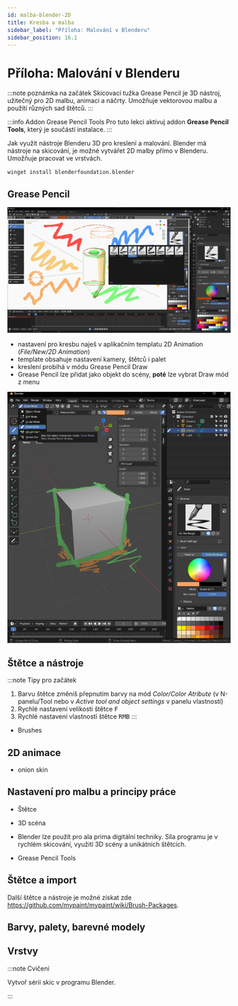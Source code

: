 ```yaml
---
id: malba-blender-2D
title: Kresba a malba
sidebar_label: "Příloha: Malování v Blenderu"
sidebar_position: 16.1
---
```


# Příloha: Malování v Blenderu

:::note poznámka na začátek
Skicovací tužka Grease Pencil je 3D nástroj, užitečný pro 2D malbu, animaci a náčrty. Umožňuje vektorovou malbu a použití různých sad štětců.
:::

:::info Addon Grease Pencil Tools
Pro tuto lekci aktivuj addon **Grease Pencil Tools**, který je součástí instalace.
:::

Jak využít nástroje Blenderu 3D pro kreslení a malování.
Blender má nástroje na skicování, je možné vytvářet 2D malby přímo v Blenderu. Umožňuje pracovat ve vrstvách.

```
winget install blenderfoundation.blender
```

## Grease Pencil

![image](./images/blender-greasepencil-malba.png)

- nastavení pro kresbu naješ v aplikačním templatu 2D Animation (*File/New/2D Animation*)
- template obsahuje nastavení kamery, štětců i palet
- kreslení probíhá v módu Grease Pencil Draw
- Grease Pencil lze přidat jako objekt do scény, **poté** lze vybrat Draw mód z menu

![image](./images/blender-greasepencil-paint.png)




## Štětce a nástroje

:::note Tipy pro začátek
1. Barvu štětce změníš přepnutím barvy na mód *Color/Color Atribute* (v N-panelu/Tool nebo v *Active tool and object settings* v panelu vlastností)
2. Rychlé nastavení velikosti štětce <kbd>F</kbd>
3. Rychlé nastavení vlastností štětce <kbd>RMB</kbd>
:::

- Brushes

## 2D animace

- onion skin

## Nastavení pro malbu a principy práce

- Štětce
- 3D scéna

- Blender lze použít pro ala prima digitální techniky. Síla programu je v rychlém skicování, využití 3D scény a unikátních štětcích.
- Grease Pencil Tools

## Štětce a import

Další štětce a nástroje je možné získat zde https://github.com/mypaint/mypaint/wiki/Brush-Packages.


## Barvy, palety, barevné modely


## Vrstvy



:::note Cvičení

Vytvoř sérii skic v programu Blender.

:::
